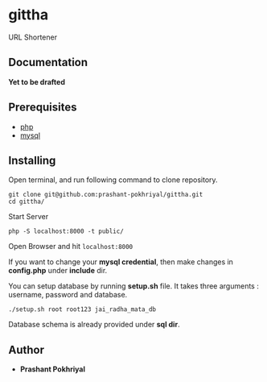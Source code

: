 # gittha
URL Shortener


## Documentation

**Yet to be drafted**

## Prerequisites
- [php](https://php.net)
- [mysql](https://dev.mysql.com/)

## Installing
Open terminal, and run following command to clone repository.
```
git clone git@github.com:prashant-pokhriyal/gittha.git
cd gittha/
```

Start Server
```
php -S localhost:8000 -t public/
```
Open Browser and hit `localhost:8000`

If you want to change your **mysql credential**, then make changes in **config.php** under **include** dir.

You can setup database by running **setup.sh** file. It takes three arguments : 
username, password and database.
```
./setup.sh root root123 jai_radha_mata_db
```
Database schema is already provided under **sql dir**.
## Author

* **Prashant Pokhriyal**
